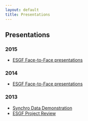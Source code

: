 ```yaml
---
layout: default
title: Presentations
---
```


## Presentations

### 2015
* <a href="2015-F2F.html"> ESGF Face-to-Face presentations</a>

### 2014
* <a href="2014-F2F.html"> ESGF Face-to-Face presentations</a>

### 2013
* <a href="http://esgf.llnl.gov/mov/Synchro-Data-Demonstration-12-2-14-8.08-AM.mov" target="_blank">Synchro Data Demonstration</a>
* <a href="media/pdf/esgf-project-review.pdf" target="_blank">ESGF Project Review</a>

